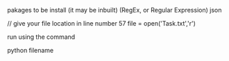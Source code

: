 pakages to be install (it may be inbuilt)
(RegEx, or Regular Expression)
json


// give your file location in line number 57 file = open('Task.txt','r')


run using the command

python filename

